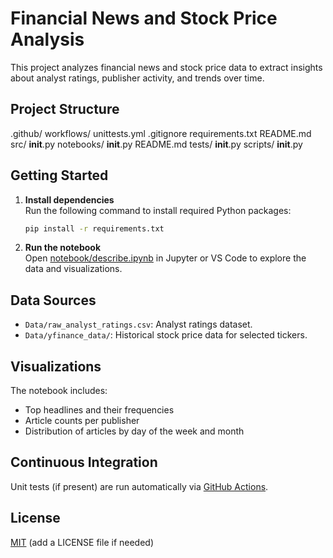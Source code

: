 # Financial News and Stock Price Analysis

This project analyzes financial news and stock price data to extract insights about analyst ratings, publisher activity, and trends over time.

## Project Structure

.github/
    workflows/
        unittests.yml
.gitignore
requirements.txt
README.md
src/
    __init__.py
notebooks/
    __init__.py
    README.md
tests/
    __init__.py
scripts/
    __init__.py

    
## Getting Started

1. **Install dependencies**  
   Run the following command to install required Python packages:
   ```sh
   pip install -r requirements.txt
   ```

2. **Run the notebook**  
   Open [notebook/describe.ipynb](notebook/describe.ipynb) in Jupyter or VS Code to explore the data and visualizations.

## Data Sources

- `Data/raw_analyst_ratings.csv`: Analyst ratings dataset.
- `Data/yfinance_data/`: Historical stock price data for selected tickers.

## Visualizations

The notebook includes:
- Top headlines and their frequencies
- Article counts per publisher
- Distribution of articles by day of the week and month

## Continuous Integration

Unit tests (if present) are run automatically via [GitHub Actions](.github/workflows/unittest.yml).

## License

[MIT](LICENSE) (add a LICENSE file if needed)